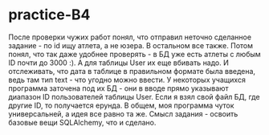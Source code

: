# practice-B4
После проверки чужих работ понял, что отправил неточно сделанное задание - по id ищу атлета, а не юзера. В остальном все также.
Потом понял, что так даже удобнее проверять - в БД уже есть атлеты с любым ID почти до 3000 :). А для таблицы User их еще вбивать надо.
И отслеживать, что дата в таблице в правильном формате была введена, ведь там тип text - что угодно можно ввести.
У некоторых учащихся программа заточена под их БД - они в вводе прямо указывают диапазон ID пользователей таблицы User. Если я взял свой 
файл БД, где другие ID, то получается ерунда.
В общем, моя программа чуток универсальней, а идея все равно та же. Смысл задания - освоить базовые вещи SQLAlchemy, что и сделано.

